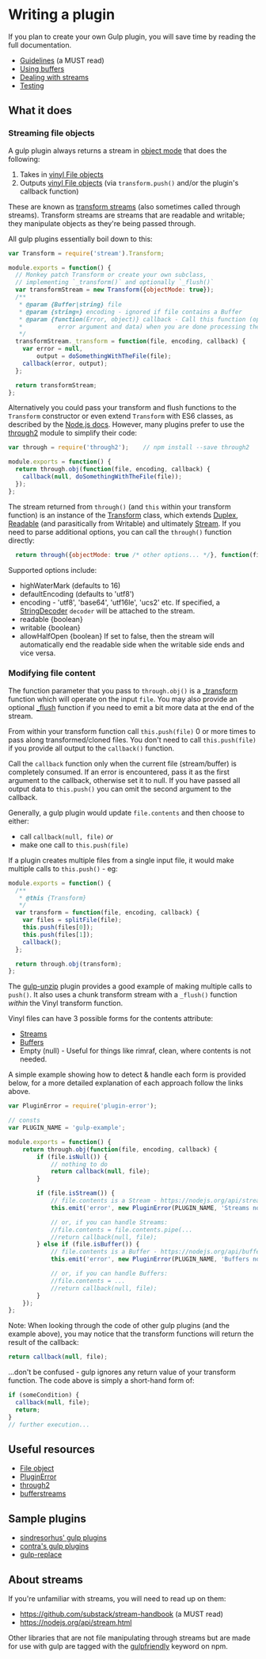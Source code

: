 # Writing a plugin

If you plan to create your own Gulp plugin, you will save time by reading the full documentation.

* [Guidelines](guidelines.md) (a MUST read)
* [Using buffers](using-buffers.md)
* [Dealing with streams](dealing-with-streams.md)
* [Testing](testing.md)

## What it does

### Streaming file objects

A gulp plugin always returns a stream in [object mode](https://nodejs.org/api/stream.html#stream_object_mode) that does the following:

1. Takes in [vinyl File objects](https://github.com/gulpjs/vinyl)
2. Outputs [vinyl File objects](https://github.com/gulpjs/vinyl) (via `transform.push()` and/or the plugin's callback function)

These are known as [transform streams](https://nodejs.org/api/stream.html#stream_class_stream_transform_1)
(also sometimes called through streams).
Transform streams are streams that are readable and writable; they manipulate objects as they're being passed through.

All gulp plugins essentially boil down to this:
```js
var Transform = require('stream').Transform;

module.exports = function() {
  // Monkey patch Transform or create your own subclass,
  // implementing `_transform()` and optionally `_flush()`
  var transformStream = new Transform({objectMode: true});
  /**
   * @param {Buffer|string} file
   * @param {string=} encoding - ignored if file contains a Buffer
   * @param {function(Error, object)} callback - Call this function (optionally with an
   *          error argument and data) when you are done processing the supplied chunk.
   */
  transformStream._transform = function(file, encoding, callback) {
    var error = null,
        output = doSomethingWithTheFile(file);
    callback(error, output);
  };

  return transformStream;
};
```

Alternatively you could pass your transform and flush functions to the `Transform` constructor or even extend `Transform` with ES6 classes, as described by the [Node.js docs](https://nodejs.org/docs/latest/api/stream.html#stream_implementing_a_transform_stream). However, many plugins prefer to use the [through2](https://github.com/rvagg/through2/) module to simplify their code:

```js
var through = require('through2');    // npm install --save through2

module.exports = function() {
  return through.obj(function(file, encoding, callback) {
    callback(null, doSomethingWithTheFile(file));
  });
};
```

The stream returned from `through()` (and `this` within your transform function) is an instance of the [Transform](https://github.com/iojs/readable-stream/blob/master/lib/_stream_transform.js)
class, which extends [Duplex](https://github.com/iojs/readable-stream/blob/master/lib/_stream_duplex.js),
[Readable](https://github.com/iojs/readable-stream/blob/master/lib/_stream_readable.js)
(and parasitically from Writable) and ultimately [Stream](https://nodejs.org/api/stream.html).
If you need to parse additional options, you can call the `through()` function directly:

```js
  return through({objectMode: true /* other options... */}, function(file, encoding, callback) { ...
```

Supported options include:

* highWaterMark (defaults to 16)
* defaultEncoding (defaults to 'utf8')
* encoding - 'utf8', 'base64', 'utf16le', 'ucs2' etc.
    If specified, a [StringDecoder](https://github.com/rvagg/string_decoder/blob/master/index.js) `decoder` will be attached to the stream.
* readable {boolean}
* writable {boolean}
* allowHalfOpen {boolean} If set to false, then the stream will automatically end the readable side when the writable side ends and vice versa.

### Modifying file content

The function parameter that you pass to `through.obj()` is a [_transform](https://nodejs.org/api/stream.html#stream_transform_transform_chunk_encoding_callback)
function which will operate on the input `file`.  You may also provide an optional [_flush](https://nodejs.org/api/stream.html#stream_transform_flush_callback)
function if you need to emit a bit more data at the end of the stream.

From within your transform function call `this.push(file)` 0 or more times to pass along transformed/cloned files.
You don't need to call `this.push(file)` if you provide all output to the `callback()` function.

Call the `callback` function only when the current file (stream/buffer) is completely consumed.
If an error is encountered, pass it as the first argument to the callback, otherwise set it to null.
If you have passed all output data to `this.push()` you can omit the second argument to the callback.

Generally, a gulp plugin would update `file.contents` and then choose to either:

 - call `callback(null, file)`
 _or_
 - make one call to `this.push(file)`

If a plugin creates multiple files from a single input file, it would make multiple calls to `this.push()` - eg:

```js
module.exports = function() {
  /**
   * @this {Transform}
   */
  var transform = function(file, encoding, callback) {
    var files = splitFile(file);
    this.push(files[0]);
    this.push(files[1]);
    callback();
  };

  return through.obj(transform);
};
```

The [gulp-unzip](https://github.com/suisho/gulp-unzip/blob/master/index.js) plugin provides a good example of making
multiple calls to `push()`.  It also uses a chunk transform stream with a `_flush()` function _within_ the Vinyl transform function.

Vinyl files can have 3 possible forms for the contents attribute:

- [Streams](dealing-with-streams.md)
- [Buffers](using-buffers.md)
- Empty (null) - Useful for things like rimraf, clean, where contents is not needed.

A simple example showing how to detect & handle each form is provided below, for a more detailed explanation of each
approach follow the links above.

```js
var PluginError = require('plugin-error');

// consts
var PLUGIN_NAME = 'gulp-example';

module.exports = function() {
    return through.obj(function(file, encoding, callback) {
        if (file.isNull()) {
            // nothing to do
            return callback(null, file);
        }

        if (file.isStream()) {
            // file.contents is a Stream - https://nodejs.org/api/stream.html
            this.emit('error', new PluginError(PLUGIN_NAME, 'Streams not supported!'));

            // or, if you can handle Streams:
            //file.contents = file.contents.pipe(...
            //return callback(null, file);
        } else if (file.isBuffer()) {
            // file.contents is a Buffer - https://nodejs.org/api/buffer.html
            this.emit('error', new PluginError(PLUGIN_NAME, 'Buffers not supported!'));

            // or, if you can handle Buffers:
            //file.contents = ...
            //return callback(null, file);
        }
    });
};
```

Note: When looking through the code of other gulp plugins (and the example above), you may notice that the transform functions will return the result of the callback:

```js
return callback(null, file);
```

...don't be confused - gulp ignores any return value of your transform function.  The code above is simply a short-hand form of:

```js
if (someCondition) {
  callback(null, file);
  return;
}
// further execution...
```


## Useful resources

* [File object](https://github.com/gulpjs/vinyl)
* [PluginError](https://github.com/gulpjs/plugin-error)
* [through2](https://www.npmjs.com/package/through2)
* [bufferstreams](https://www.npmjs.com/package/bufferstreams)


## Sample plugins

* [sindresorhus' gulp plugins](https://github.com/search?q=%40sindresorhus+gulp-)
* [contra's gulp plugins](https://github.com/search?q=%40contra+gulp-)
* [gulp-replace](https://github.com/lazd/gulp-replace)


## About streams

If you're unfamiliar with streams, you will need to read up on them:

* https://github.com/substack/stream-handbook (a MUST read)
* https://nodejs.org/api/stream.html

Other libraries that are not file manipulating through streams but are made for use with gulp are tagged with the [gulpfriendly](https://npmjs.org/browse/keyword/gulpfriendly) keyword on npm.
